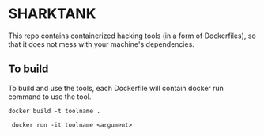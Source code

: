 # SHARKTANK
This repo contains containerized hacking tools (in a form of Dockerfiles), so that it does not mess with your machine's dependencies. 

## To build
To build and use the tools, each Dockerfile will contain docker run command to use the tool.

``` docker build -t toolname . ```

``` docker run -it toolname <argument>```
